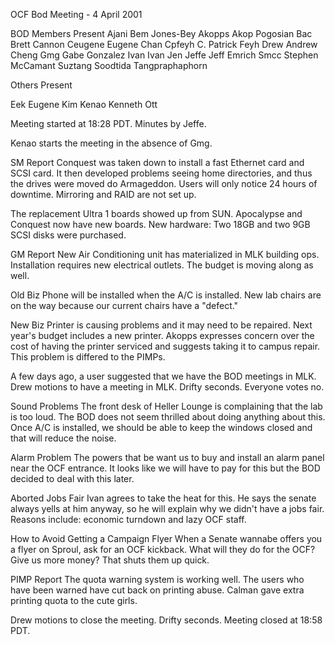 OCF Bod Meeting - 4 April 2001

BOD Members Present
Ajani       Bem Jones-Bey
Akopps      Akop Pogosian
Bac         Brett Cannon
Ceugene     Eugene Chan
Cpfeyh      C. Patrick Feyh
Drew	    Andrew Cheng
Gmg         Gabe Gonzalez
Ivan        Ivan Jen
Jeffe       Jeff Emrich
Smcc        Stephen McCamant
Suztang     Soodtida Tangpraphaphorn

Others Present

Eek         Eugene Kim
Kenao       Kenneth Ott

Meeting started at 18:28 PDT.  Minutes by Jeffe.

Kenao starts the meeting in the absence of Gmg.

SM Report Conquest was taken down to install a fast Ethernet card and SCSI
card.  It then developed problems seeing home directories, and thus the
drives were moved do Armageddon.  Users will only notice 24 hours of
downtime.  Mirroring and RAID are not set up.

The replacement Ultra 1 boards showed up from SUN.  Apocalypse and
Conquest now have new boards.  New hardware: Two 18GB and two 9GB SCSI
disks were purchased.

GM Report New Air Conditioning unit has materialized in MLK building ops.  
Installation requires new electrical outlets.  The budget is moving along
as well.

Old Biz Phone will be installed when the A/C is installed.  New lab chairs
are on the way because our current chairs have a "defect."

New Biz Printer is causing problems and it may need to be repaired.  Next
year's budget includes a new printer.  Akopps expresses concern over the
cost of having the printer serviced and suggests taking it to campus
repair.  This problem is differed to the PIMPs.

A few days ago, a user suggested that we have the BOD meetings in MLK.  
Drew motions to have a meeting in MLK. Drifty seconds.  Everyone votes no.

Sound Problems The front desk of Heller Lounge is complaining that the lab
is too loud.  The BOD does not seem thrilled about doing anything about
this.  Once A/C is installed, we should be able to keep the windows closed
and that will reduce the noise.

Alarm Problem The powers that be want us to buy and install an alarm panel
near the OCF entrance.  It looks like we will have to pay for this but the
BOD decided to deal with this later.

Aborted Jobs Fair Ivan agrees to take the heat for this.  He says the
senate always yells at him anyway, so he will explain why we didn't have a
jobs fair.  Reasons include: economic turndown and lazy OCF staff.

How to Avoid Getting a Campaign Flyer When a Senate wannabe offers you a
flyer on Sproul, ask for an OCF kickback.  What will they do for the OCF?  
Give us more money?  That shuts them up quick.

PIMP Report The quota warning system is working well.  The users who have
been warned have cut back on printing abuse.  Calman gave extra printing
quota to the cute girls.

Drew motions to close the meeting.  Drifty seconds.  Meeting closed at
18:58 PDT.
